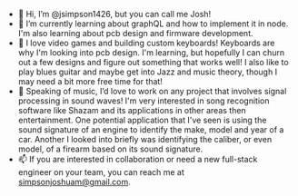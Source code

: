 - 👋 Hi, I’m @jsimpson1426, but you can call me Josh!
- 🌱 I’m currently learning about graphQL and how to implement it in node. I'm also learning about pcb design and firmware development.
- 👀 I love video games and building custom keyboards! Keyboards are why I'm looking into pcb design. I'm learning, but hopefully I can churn out a few designs 
      and figure out something that works well! I also like to play blues guitar and maybe get into Jazz and music theory, though I may need a bit more free time for that!
- 💞️ Speaking of music, I’d love to work on any project that involves signal processing in sound waves! I'm very interested in song recognition software like Shazam and its applications in other areas then entertainment. One potential application that I've seen is using the sound signature of an engine to identify the make, model and year of a car. Another I looked into briefly was identifying the caliber, or even model, of a firearm based on its sound signature.
- 📫 If you are interested in collaboration or need a new full-stack engineer on your team, you can reach me at simpsonjoshuam@gmail.com.

<!---
jsimpson1426/jsimpson1426 is a ✨ special ✨ repository because its `README.md` (this file) appears on your GitHub profile.
You can click the Preview link to take a look at your changes.
--->
